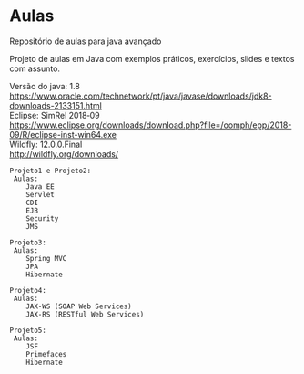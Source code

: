 # Aulas

Repositório de aulas para java avançado

Projeto de aulas em Java com exemplos práticos, exercícios, slides e textos com assunto.

Versão do java: 1.8 </br>
  https://www.oracle.com/technetwork/pt/java/javase/downloads/jdk8-downloads-2133151.html
  </br>
Eclipse: SimRel 2018‑09 </br>
  https://www.eclipse.org/downloads/download.php?file=/oomph/epp/2018-09/R/eclipse-inst-win64.exe
  </br>
Wildfly: 12.0.0.Final </br>
  http://wildfly.org/downloads/
  </br>
  
	Projeto1 e Projeto2:
	 Aulas:
		Java EE
		Servlet
		CDI
		EJB
		Security
		JMS
   
	Projeto3:
	 Aulas:
		Spring MVC
		JPA
		Hibernate
		
	Projeto4:
	 Aulas:
		JAX-WS (SOAP Web Services)
		JAX-RS (RESTful Web Services)

	Projeto5:
	 Aulas:
		JSF
		Primefaces
		Hibernate
